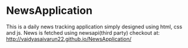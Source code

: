 # NewsApplication
This is a daily news tracking application simply designed using html, css and js. News is fetched using newsapi(third party)
checkout at: http://vaidyasaivarun22.github.io/NewsApplication/
